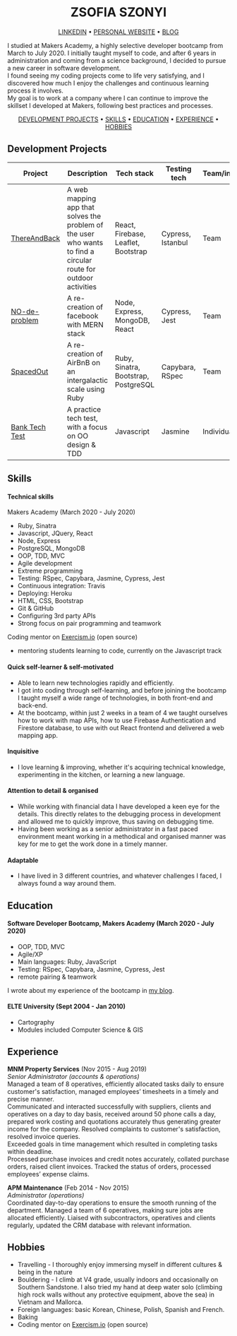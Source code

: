 <h1 align="center">ZSOFIA SZONYI</h1>
<p align="center">
  <a href="https://www.linkedin.com/in/zsofia-szonyi-34b8b6b6/">LINKEDIN</a> • 
  <a href="https://zsofi.co.uk">PERSONAL WEBSITE</a> • 
  <a href="https://zsofi.surge.sh">BLOG</a>
  
</p>

I studied at Makers Academy, a highly selective developer bootcamp from March to July 2020. I initially taught myself to code, and after 6 years in administration and coming from a science background, I decided to pursue a new career in software development.  
I found seeing my coding projects come to life very satisfying, and I discovered how much I enjoy the challenges and continuous learning process it involves.  
My goal is to work at a company where I can continue to improve the skillset I developed at Makers, following best practices and processes. 

<div align="center">
  
[DEVELOPMENT PROJECTS](#development-projects) • 
[SKILLS](#skills) • 
[EDUCATION](#education) • 
[EXPERIENCE](#experience) • 
[HOBBIES](#hobbies) 

</div>


## Development Projects

|Project|Description|Tech stack|Testing tech|Team/individual|
|---|---|---|---|---|
|[ThereAndBack](https://github.com/ZsofiaS/route_planner)|A web mapping app that solves the problem of the user who wants to find a circular route for outdoor activities|React, Firebase, Leaflet, Bootstrap|Cypress, Istanbul|Team|
|[NO-de-problem](https://github.com/ZsofiaS/acebook-NO-de-Problem)|A re-creation of facebook with MERN stack|Node, Express, MongoDB, React|Cypress, Jest|Team|
|[SpacedOut](https://github.com/ZsofiaS/Makersbnb)|A re-creation of AirBnB on an intergalactic scale using Ruby|Ruby, Sinatra, Bootstrap, PostgreSQL|Capybara, RSpec|Team|
|[Bank Tech Test](https://github.com/ZsofiaS/Bank-tech-test)|A practice tech test, with a focus on OO design & TDD|Javascript|Jasmine|Individual|

## Skills

#### Technical skills
Makers Academy (March 2020 - July 2020)
* Ruby, Sinatra
* Javascript, JQuery, React
* Node, Express
* PostgreSQL, MongoDB
* OOP, TDD, MVC
* Agile development
* Extreme programming
* Testing: RSpec, Capybara, Jasmine, Cypress, Jest
* Continuous integration: Travis
* Deploying: Heroku
* HTML, CSS, Bootstrap
* Git & GitHub
* Configuring 3rd party APIs
* Strong focus on pair programming and teamwork

Coding mentor on [Exercism.io](https://exercism.io/) (open source)
* mentoring students learning to code, currently on the Javascript track

#### Quick self-learner & self-motivated

- Able to learn new technologies rapidly and efficiently. 
- I got into coding through self-learning, and before joining the bootcamp I taught myself a wide range of technologies, in both front-end and back-end.
- At the bootcamp, within just 2 weeks in a team of 4 we taught ourselves how to work with map APIs, how to use Firebase Authentication and Firestore database, to use with out React frontend and delivered a web mapping app. 

#### Inquisitive
- I love learning & improving, whether it's acquiring technical knowledge, experimenting in the kitchen, or learning a new language. 

#### Attention to detail & organised
- While working with financial data I have developed a keen eye for the details. This directly relates to the debugging process in development and allowed me to quickly improve, thus saving on debugging time.
- Having been working as a senior administrator in a fast paced environment meant working in a methodical and organised manner  was key for me to get the work done in a timely manner.

#### Adaptable
- I have lived in 3 different countries, and whatever challenges I faced, I always found a way around them. 

## Education

#### Software Developer Bootcamp, Makers Academy (March 2020 - July 2020)

- OOP, TDD, MVC
- Agile/XP
- Main languages: Ruby, JavaScript
- Testing: RSpec, Capybara, Jasmine, Cypress, Jest
- remote pairing & teamwork 

I wrote about my experience of the bootcamp in [my blog](https://zsofi.surge.sh/).

#### ELTE University (Sept 2004 - Jan 2010)

- Cartography
- Modules included Computer Science & GIS

## Experience

**MNM Property Services** (Nov 2015 - Aug 2019)    
*Senior Administrator (accounts & operations)*  
Managed a team of 8 operatives, efficiently allocated tasks daily to ensure customer's satisfaction, managed employees’ timesheets in a timely and precise manner.  
Communicated and interacted successfully with suppliers, clients and operatives on a day to day basis, received around 50 phone calls a day, prepared work costing and quotations accurately thus generating greater income for the company. Resolved complaints to customer's satisfaction, resolved invoice queries.     
Exceeded goals in time management which resulted in completing tasks within deadline.  
Processed purchase invoices and credit notes accurately, collated purchase orders, raised client invoices. Tracked the status of orders, processed employees’ expense claims.  

**APM Maintenance** (Feb 2014 - Nov 2015)   
*Administrator (operations)*  
Coordinated day-to-day operations to ensure the smooth running of the department. 
Managed a team of 6 operatives, making sure jobs are allocated efficiently. 
Liaised with subcontractors, operatives and clients regularly, updated the CRM database with relevant information. 

## Hobbies

- Travelling - I thoroughly enjoy immersing myself in different cultures & being in the nature
- Bouldering - I climb at V4 grade, usually indoors and occasionally on Southern Sandstone. I also tried my hand at deep water solo (climbing high rock walls without any protective equipment, above the sea) in Vietnam and Mallorca.
- Foreign languages: basic Korean, Chinese, Polish, Spanish and French.
- Baking
- Coding mentor on [Exercism.io](https://exercism.io/) (open source)
